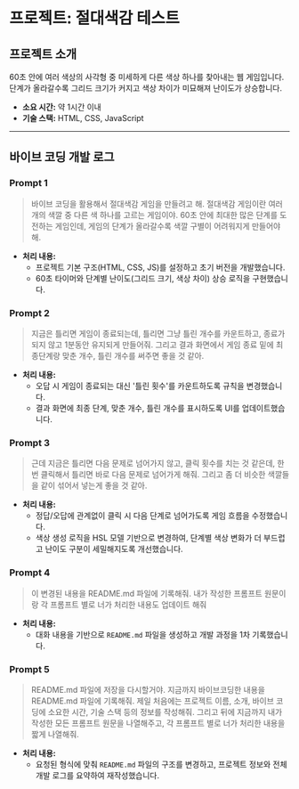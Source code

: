 # 프로젝트: 절대색감 테스트

## 프로젝트 소개
60초 안에 여러 색상의 사각형 중 미세하게 다른 색상 하나를 찾아내는 웹 게임입니다. 단계가 올라갈수록 그리드 크기가 커지고 색상 차이가 미묘해져 난이도가 상승합니다.

- **소요 시간:** 약 1시간 이내
- **기술 스택:** HTML, CSS, JavaScript

---

## 바이브 코딩 개발 로그

### Prompt 1

> 바이브 코딩을 활용해서 절대색감 게임을 만들려고 해. 절대색감 게임이란 여러개의 색깔 중 다른 색 하나를 고르는 게임이야. 60초 안에 최대한 많은 단계를 도전하는 게임인데, 게임의 단계가 올라갈수록 색깔 구별이 어려워지게 만들어야해.

- **처리 내용:**
    - 프로젝트 기본 구조(HTML, CSS, JS)를 설정하고 초기 버전을 개발했습니다.
    - 60초 타이머와 단계별 난이도(그리드 크기, 색상 차이) 상승 로직을 구현했습니다.

### Prompt 2

> 지금은 틀리면 게임이 종료되는데, 틀리면 그냥 틀린 개수를 카운트하고, 종료가 되지 않고 1분동안 유지되게 만들어줘. 그리고 결과 화면에서 게임 종료 밑에 최종단계랑 맞춘 개수, 틀린 개수를 써주면 좋을 것 같아.

- **처리 내용:**
    - 오답 시 게임이 종료되는 대신 '틀린 횟수'를 카운트하도록 규칙을 변경했습니다.
    - 결과 화면에 최종 단계, 맞춘 개수, 틀린 개수를 표시하도록 UI를 업데이트했습니다.

### Prompt 3

> 근데 지금은 틀리면 다음 문제로 넘어가지 않고, 클릭 횟수를 치는 것 같은데, 한번 클릭해서 틀리면 바로 다음 문제로 넘어가게 해줘. 그리고 좀 더 비슷한 색깔들을 같이 섞어서 넣는게 좋을 것 같아.

- **처리 내용:**
    - 정답/오답에 관계없이 클릭 시 다음 단계로 넘어가도록 게임 흐름을 수정했습니다.
    - 색상 생성 로직을 HSL 모델 기반으로 변경하여, 단계별 색상 변화가 더 부드럽고 난이도 구분이 세밀해지도록 개선했습니다.

### Prompt 4

> 이 변경된 내용을 README.md 파일에 기록해줘. 내가 작성한 프롬프트 원문이랑 각 프롬프트 별로 너가 처리한 내용도 업데이트 해줘

- **처리 내용:**
    - 대화 내용을 기반으로 `README.md` 파일을 생성하고 개발 과정을 1차 기록했습니다.

### Prompt 5

> README.md 파일에 저장을 다시할거야. 지금까지 바이브코딩한 내용을 README.md 파일에 기록해줘. 제일 처음에는 프로젝트 이름, 소개, 바이브 코딩에 소요한 시간, 기술 스택 등의 정보를 작성해줘. 그리고 뒤에 지금까지 내가 작성한 모든 프롬프트 원문을 나열해주고, 각 프롬프트 별로 너가 처리한 내용을 짧게 나열해줘.

- **처리 내용:**
    - 요청된 형식에 맞춰 `README.md` 파일의 구조를 변경하고, 프로젝트 정보와 전체 개발 로그를 요약하여 재작성했습니다.
